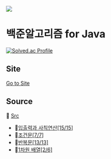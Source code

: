 ![](https://d2gd6pc034wcta.cloudfront.net/images/logo@2x.png)  
# 백준알고리즘 for Java
[![Solved.ac Profile](http://mazassumnida.wtf/api/v2/generate_badge?boj=pbj2577)](https://solved.ac/pbj2577/)
## Site   

[Go to Site](www.acmicpc.net)
## Source
📁 [Src](./src)  
- :open_file_folder:[입출력과 사칙연산[15/15]](./src/Step/IO_arithmetic_operation/)
- :open_file_folder:[조건문[7/7]](./src/Step/Conditional/)  
- :open_file_folder:[반복문[13/13]](./src/Step/Loop/)  
- :open_file_folder:[1차원 배열[2/6]](./src/Step/OneDimensionalArray/)  

